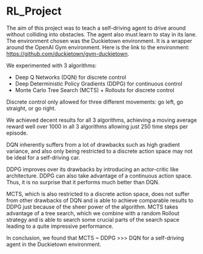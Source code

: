 # RL_Project

The aim of this project was to teach a self-driving agent to drive around without colliding into obstacles. The agent also must learn to stay in its lane. The environment chosen was the Duckietown environment. It is a wrapper around the OpenAI Gym environment. Here is the link to the environment: https://github.com/duckietown/gym-duckietown.

We experimented with 3 algorithms:
- Deep Q Networks (DQN) for discrete control
- Deep Deterministic Policy Gradients (DDPG) for continuous control
- Monte Carlo Tree Search (MCTS) + Rollouts for discrete control

Discrete control only allowed for three different movements: go left, go straight, or go right.

We achieved decent results for all 3 algorithms, achieving a moving average reward well over 1000 in all 3 algorithms allowing just 250 time steps per episode.

DQN inherently suffers from a lot of drawbacks such as high gradient variance, and also only being restricted to a discrete action space may not be ideal for a self-driving car.

DDPG improves over its drawbacks by introducing an actor-critic like architecture. DDPG can also take advantage of a continuous action space. Thus, it is no surprise that it performs much better than DQN.

MCTS, which is also restricted to a discrete action space, does not suffer from other drawbacks of DQN and is able to achieve comparable results to DDPG just because of the sheer power of the algorithm. MCTS takes advantage of a tree search, which we combine with a random Rollout strategy and is able to search some crucial parts of the search space leading to a quite impressive performance.

In conclusion, we found that MCTS ~ DDPG >>> DQN for a self-driving agent in the Duckietown environment.
